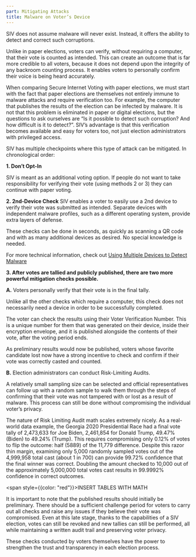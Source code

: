 ```yaml
---
part: Mitigating Attacks
title: Malware on Voter’s Device
---
```


SIV does not assume malware will never exist. Instead, it offers the ability to detect and correct such corruptions.

Unlike in paper elections, voters can verify, without requiring a computer, that their vote is counted as intended. This can create an outcome that is far more credible to all voters, because it does not depend upon the integrity of any backroom counting process. It enables voters to personally confirm their voice is being heard accurately.

When comparing Secure Internet Voting with paper elections, we must start with the fact that paper elections are themselves not entirely immune to malware attacks and require verification too. For example, the computer that publishes the results of the election can be infected by malware. It is not that this problem is eliminated in paper or digital elections, but the questions to ask ourselves are “Is it possible to detect such corruption? And how difficult is it to detect?”. SIV’s advantage is that this verification becomes available and easy for voters too, not just election administrators with privileged access.

SIV has multiple checkpoints where this type of attack can be mitigated. In chronological order:

**1. Don’t Opt-In**

SIV is meant as an additional voting option. If people do not want to take responsibility for verifying their vote (using methods 2 or 3) they can continue with paper voting.

**2. 2nd-Device Check** SIV enables a voter to easily use a 2nd device to verify their vote was submitted as intended. Separate devices with independent malware profiles, such as a different operating system, provide extra layers of defense.

These checks can be done in seconds, as quickly as scanning a QR code and with as many additional devices as desired. No special knowledge is needed.

For more technical information, check out [Using Multiple Devices to Detect Malware](/verifiability/multiple-devices)

**3. After votes are tallied and publicly published, there are two more powerful mitigation checks possible.**

**A.** Voters personally verify that their vote is in the final tally.

Unlike all the other checks which require a computer, this check does not necessarily need a device in order to be successfully completed.

The voter can check the results using their Voter Verification Number. This is a unique number for them that was generated on their device, inside their encryption envelope, and it is published alongside the contents of their vote, after the voting period ends.

As preliminary results would now be published, voters whose favorite candidate lost now have a strong incentive to check and confirm if their vote was correctly casted and counted.

**B.** Election administrators can conduct Risk-Limiting Audits.

A relatively small sampling size can be selected and official representatives can follow up with a random sample to walk them through the steps of confirming that their vote was not tampered with or lost as a result of malware. This process can still be done without compromising the individual voter’s privacy.

The nature of Risk Limiting Audit math scales extremely nicely. As a real-world data example, the Georgia 2020 Presidential Race had a final vote tally of 2,473,633 for Joe Biden, 2,461,854 for Donald Trump, 49.47% (Biden) to 49.24% (Trump). This requires compromising only 0.12% of votes to flip the outcome: half (5889) of the 11,779 difference. Despite this razor thin margin, examining only 5,000 randomly sampled votes out of the 4,999,958 total cast (about 1 in 700) can provide 99.72% confidence that the final winner was correct. Doubling the amount checked to 10,000 out of the approximately 5,000,000 total votes cast results in 99.9992% confidence in correct outcomes.

<span style={{color: "red"}}>INSERT TABLES WITH MATH</span>

It is important to note that the published results should initially be preliminary. There should be a sufficient challenge period for voters to carry out all checks and raise any issues if they believe their vote was compromised. Even at this late stage, thanks to the capabilities of a SIV election, votes can still be revoked and new tallies can still be performed, all while maintaining a written audit trail and preserving voter privacy.

These checks conducted by voters themselves have the power to strengthen the trust and transparency in each election process.
